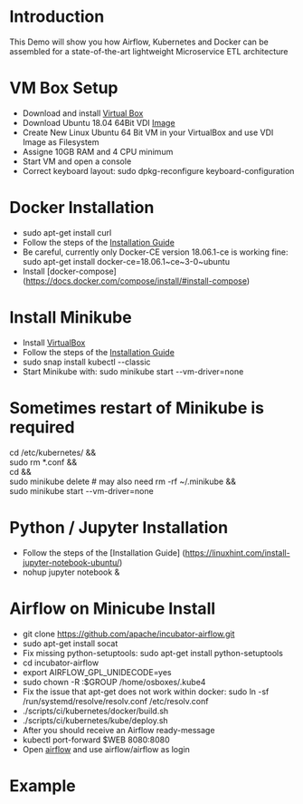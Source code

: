 # Introduction
This Demo will show you how Airflow, Kubernetes and Docker can be assembled for a state-of-the-art lightweight Microservice ETL architecture

# VM Box Setup
* Download and install [Virtual Box](https://www.virtualbox.org/)
* Download Ubuntu 18.04 64Bit VDI [Image](https://www.osboxes.org/)
* Create New Linux Ubuntu 64 Bit VM in your VirtualBox and use VDI Image as Filesystem
* Assigne 10GB RAM and 4 CPU minimum 
* Start VM and open a console
* Correct keyboard layout: sudo dpkg-reconfigure keyboard-configuration

# Docker Installation
* sudo apt-get install curl
* Follow the steps of the [Installation Guide](https://www.digitalocean.com/community/tutorials/how-to-install-and-use-docker-on-ubuntu-18-04)
* Be careful, currently only Docker-CE version 18.06.1-ce is working fine: 
    sudo apt-get install docker-ce=18.06.1~ce~3-0~ubuntu
* Install [docker-compose] (https://docs.docker.com/compose/install/#install-compose) 

# Install Minikube
* Install [VirtualBox](https://websiteforstudents.com/installing-virtualbox-5-2-ubuntu-17-04-17-10)
* Follow the steps of the [Installation Guide](https://computingforgeeks.com/how-to-install-minikube-on-ubuntu-18-04/)
* sudo snap install kubectl --classic
* Start Minikube with: sudo minikube start --vm-driver=none

# Sometimes restart of Minikube is required
cd /etc/kubernetes/ && \
sudo rm *.conf && \
cd && \
sudo minikube delete # may also need rm -rf ~/.minikube && \
sudo minikube start --vm-driver=none

# Python / Jupyter Installation 
* Follow the steps of the [Installation Guide] (https://linuxhint.com/install-jupyter-notebook-ubuntu/)
* nohup jupyter notebook &

# Airflow on Minicube Install
* git clone https://github.com/apache/incubator-airflow.git
* sudo apt-get install socat
* Fix missing python-setuptools: sudo apt-get install python-setuptools
* cd incubator-airflow
* export AIRFLOW_GPL_UNIDECODE=yes
* sudo chown -R :$GROUP /home/osboxes/.kube4
* Fix the issue that apt-get does not work within docker: sudo ln -sf /run/systemd/resolve/resolv.conf /etc/resolv.conf
* ./scripts/ci/kubernetes/docker/build.sh
* ./scripts/ci/kubernetes/kube/deploy.sh
* After you should receive an Airflow ready-message
* kubectl port-forward $WEB 8080:8080
* Open [airflow](http://localhost:8080) and use airflow/airflow as login


# Example


